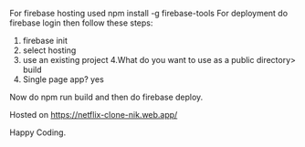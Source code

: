 For firebase hosting used npm install -g firebase-tools
For deployment do firebase login
then follow these steps:
1. firebase init
2. select hosting
3. use an existing project
4.What do you want to use as a public directory> build
5. Single page app? yes

Now do npm run build
and then do firebase deploy.

Hosted on https://netflix-clone-nik.web.app/

Happy Coding.
